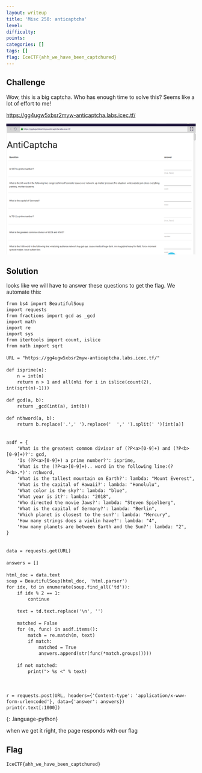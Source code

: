 ```yaml
---
layout: writeup
title: 'Misc 250: anticaptcha'
level:
difficulty:
points:
categories: []
tags: []
flag: IceCTF{ahh_we_have_been_captchured}
---
```

## Challenge

Wow, this is a big captcha. Who has enough time to solve this? Seems
like a lot of effort to me!

https://gg4ugw5xbsr2myw-anticaptcha.labs.icec.tf/

![](writeupfiles/anticaptcha_screenshot.png)

## Solution

looks like we will have to answer these questions to get the flag. We
automate this:

    
    from bs4 import BeautifulSoup
    import requests
    from fractions import gcd as _gcd
    import math
    import re
    import sys
    from itertools import count, islice
    from math import sqrt
    
    URL = "https://gg4ugw5xbsr2myw-anticaptcha.labs.icec.tf/"
    
    def isprime(n):
        n = int(n)
        return n > 1 and all(n%i for i in islice(count(2), int(sqrt(n)-1)))
    
    def gcd(a, b):
        return _gcd(int(a), int(b))
    
    def nthword(a, b):
        return b.replace('.',' ').replace('  ',' ').split(' ')[int(a)]
    
    
    asdf = {
        'What is the greatest common divisor of (?P<a>[0-9]+) and (?P<b>[0-9]+)?': gcd,
        'Is (?P<a>[0-9]+) a prime number?': isprime,
        'What is the (?P<a>[0-9]+).. word in the following line:(?P<b>.*)': nthword,
        'What is the tallest mountain on Earth?': lambda: "Mount Everest",
        'What is the capital of Hawaii?': lambda: "Honolulu",
        'What color is the sky?': lambda: "blue",
        'What year is it?': lambda: "2018",
        'Who directed the movie Jaws?': lambda: "Steven Spielberg",
        'What is the capital of Germany?': lambda: "Berlin",
        'Which planet is closest to the sun?': lambda: "Mercury",
        'How many strings does a violin have?': lambda: "4",
        'How many planets are between Earth and the Sun?': lambda: "2",
    }
    
    
    data = requests.get(URL)
    
    answers = []
    
    html_doc = data.text
    soup = BeautifulSoup(html_doc, 'html.parser')
    for idx, td in enumerate(soup.find_all('td')):
        if idx % 2 == 1:
            continue
    
        text = td.text.replace('\n', '')
    
        matched = False
        for (m, func) in asdf.items():
            match = re.match(m, text)
            if match:
                matched = True
                answers.append(str(func(*match.groups())))
    
        if not matched:
            print("> %s <" % text)
    
    
    
    r = requests.post(URL, headers={'Content-type': 'application/x-www-form-urlencoded'}, data={'answer': answers})
    print(r.text[:1000])
{: .language-python}

when we get it right, the page responds with our flag

## Flag

    IceCTF{ahh_we_have_been_captchured}

